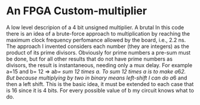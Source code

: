 # An FPGA Custom-multiplier
A low level descripion of a 4 bit unsigned multiplier. A brutal
In this code there is an idea of a brute-force approach to multiplication by reaching the maximum clock frequency perfomance allowed by the board, i.e., 2.2 ns. The approach I invented considers each number (they are integers) as the product of its prime divisors. Obviously for prime numbers a pre-sum must be done, but for all other results that do not have prime numbers as divisors, the result is instantaneous, needing only a mux delay. For example a=15 and b= 12 => a*b= sum 12 times a. To sum 12 times a is to make a*6*2. But because multiplying by two in binary means left-shift I can do a*6 and then a left shift. This is the basic idea, it must be extended to each case that is 16 since it is 4 bits. For every possible value of b my circuit knows what to do.
